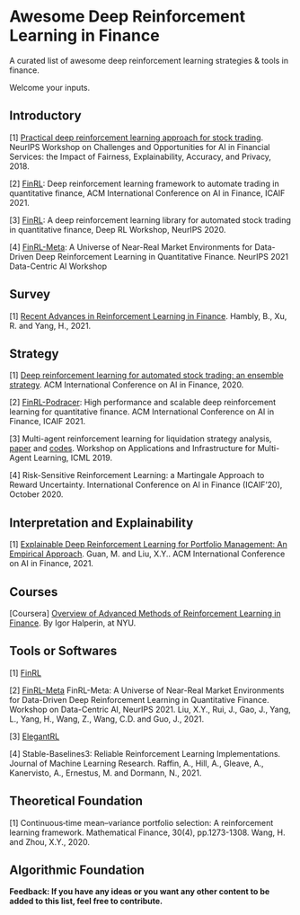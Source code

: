 # Awesome Deep Reinforcement Learning in Finance
  A curated list of awesome deep reinforcement learning strategies & tools in finance.
  
  Welcome your inputs.

## Introductory
[1] [Practical deep reinforcement learning approach for stock trading](https://arxiv.org/abs/1811.07522). NeurIPS Workshop on Challenges and Opportunities for AI in Financial Services: the Impact of Fairness, Explainability, Accuracy, and Privacy, 2018.

[2] [FinRL](https://papers.ssrn.com/sol3/papers.cfm?abstract_id=3955949): Deep reinforcement learning framework to automate trading in quantitative finance, ACM International Conference on AI in Finance, ICAIF 2021.

[3] [FinRL](https://arxiv.org/abs/2011.09607): A deep reinforcement learning library for automated stock trading in quantitative finance, Deep RL Workshop, NeurIPS 2020.

[4] [FinRL-Meta](https://arxiv.org/abs/2112.06753): A Universe of Near-Real Market Environments for Data-Driven Deep Reinforcement Learning in Quantitative Finance. NeurIPS 2021 Data-Centric AI Workshop

## Survey 

[1] [Recent Advances in Reinforcement Learning in Finance](https://papers.ssrn.com/sol3/papers.cfm?abstract_id=3971071). Hambly, B., Xu, R. and Yang, H., 2021.

## Strategy

[1] [Deep reinforcement learning for automated stock trading: an ensemble strategy](https://papers.ssrn.com/sol3/papers.cfm?abstract_id=3690996). ACM International Conference on AI in Finance, 2020.

[2] [FinRL-Podracer](https://arxiv.org/abs/2111.05188): High performance and scalable deep reinforcement learning for quantitative finance. ACM International Conference on AI in Finance, ICAIF 2021.

[3] Multi-agent reinforcement learning for liquidation strategy analysis, [paper](https://arxiv.org/abs/1906.11046) and [codes](https://github.com/WenhangBao/Multi-Agent-RL-for-Liquidation). Workshop on Applications and Infrastructure for Multi-Agent Learning, ICML 2019.

[4] Risk-Sensitive Reinforcement Learning: a Martingale Approach to Reward Uncertainty. International Conference on AI in Finance (ICAIF’20), October 2020.

## Interpretation and Explainability

[1] [Explainable Deep Reinforcement Learning for Portfolio Management: An Empirical Approach](https://papers.ssrn.com/sol3/papers.cfm?abstract_id=3958005;). Guan, M. and Liu, X.Y.. ACM International Conference on AI in Finance, 2021. 

## Courses

[Coursera] [Overview of Advanced Methods of Reinforcement Learning in Finance](https://www.coursera.org/learn/advanced-methods-reinforcement-learning-finance). By Igor Halperin, at NYU.

## Tools or Softwares

[1] [FinRL](https://github.com/AI4Finance-Foundation/FinRL) 

[2] [FinRL-Meta](https://github.com/AI4Finance-Foundation/FinRL-Meta) FinRL-Meta: A Universe of Near-Real Market Environments for Data-Driven Deep Reinforcement Learning in Quantitative Finance. Workshop on Data-Centric AI, NeurIPS 2021. Liu, X.Y., Rui, J., Gao, J., Yang, L., Yang, H., Wang, Z., Wang, C.D. and Guo, J., 2021.

[3] [ElegantRL](https://github.com/AI4Finance-Foundation/ElegantRL)

[4] Stable-Baselines3: Reliable Reinforcement Learning Implementations. Journal of Machine Learning Research. Raffin, A., Hill, A., Gleave, A., Kanervisto, A., Ernestus, M. and Dormann, N., 2021. 

## Theoretical Foundation

[1] Continuous‐time mean–variance portfolio selection: A reinforcement learning framework. Mathematical Finance, 30(4), pp.1273-1308. Wang, H. and Zhou, X.Y., 2020. 


## Algorithmic Foundation



**Feedback: If you have any ideas or you want any other content to be added to this list, feel free to contribute.**


